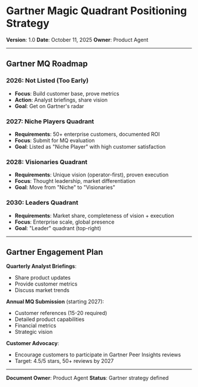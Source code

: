# Gartner Magic Quadrant Positioning Strategy

**Version**: 1.0
**Date**: October 11, 2025
**Owner**: Product Agent

---

## Gartner MQ Roadmap

### 2026: Not Listed (Too Early)
- **Focus**: Build customer base, prove metrics
- **Action**: Analyst briefings, share vision
- **Goal**: Get on Gartner's radar

### 2027: Niche Players Quadrant
- **Requirements**: 50+ enterprise customers, documented ROI
- **Focus**: Submit for MQ evaluation
- **Goal**: Listed as "Niche Player" with high customer satisfaction

### 2028: Visionaries Quadrant
- **Requirements**: Unique vision (operator-first), proven execution
- **Focus**: Thought leadership, market differentiation
- **Goal**: Move from "Niche" to "Visionaries"

### 2030: Leaders Quadrant
- **Requirements**: Market share, completeness of vision + execution
- **Focus**: Enterprise scale, global presence
- **Goal**: "Leader" quadrant (top-right)

---

## Gartner Engagement Plan

**Quarterly Analyst Briefings**:
- Share product updates
- Provide customer metrics
- Discuss market trends

**Annual MQ Submission** (starting 2027):
- Customer references (15-20 required)
- Detailed product capabilities
- Financial metrics
- Strategic vision

**Customer Advocacy**:
- Encourage customers to participate in Gartner Peer Insights reviews
- Target: 4.5/5 stars, 50+ reviews by 2027

---

**Document Owner**: Product Agent
**Status**: Gartner strategy defined

